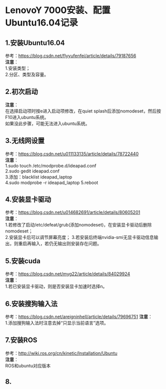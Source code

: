 # LenovoY 7000安装、配置Ubuntu16.04记录
## 1.安装Ubuntu16.04
参考：https://blog.csdn.net/flyyufenfei/article/details/79187656  
**注意**：   
1.安装类型；  
2.分区、类型及容量。

## 2.初次启动
**注意**：  
在选择启动项时按e进入启动项修改，在quiet splash后添加nomodeset，然后按F10进入ubuntu系统。  
如果没此步骤，可能无法进入ubuntu系统。

## 3.无线网设置
参考：https://blog.csdn.net/u011133135/article/details/78722440    
**注意**：  
1.sudo touch /etc/modprobe.d/ideapad.conf  
2.sudo gedit ideapad.conf  
3.添加：blacklist ideapad_laptop   
4.sudo modprobe -r ideapad_laptop
5.reboot

## 4.安装显卡驱动
参考：https://blog.csdn.net/u014682691/article/details/80605201  
**注意**：  
1.若修改了启动/etc/defeat/grub(添加nomodeset)，在安装显卡驱动后删除nomodeset；  
2.安装显卡后可以调节屏幕亮度；
3.若安装后终端nvidia-smi无显卡驱动信息输出，则重启再输入，若仍无输出则安装存在问题。

## 5.安装cuda
参考：https://blog.csdn.net/myg22/article/details/84029924  
**注意**：  
1.若已安装显卡驱动，则是否安装显卡加速时选择n。

## 6.安装搜狗输入法  
参考：https://blog.csdn.net/areigninhell/article/details/79696751
**注意**：  
1.添加搜狗输入法时注意去掉“只显示当前语言”选项。

## 7.安装ROS
参考：http://wiki.ros.org/cn/kinetic/Installation/Ubuntu  
**注意**：  
ROS和ubuntu对应版本

## 8.

